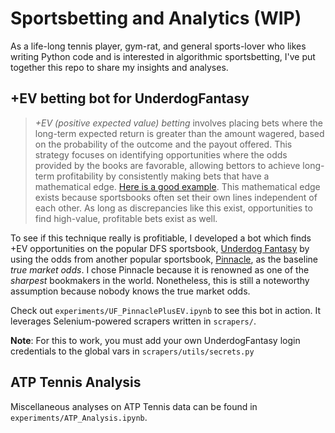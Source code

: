 # Sportsbetting and Analytics (WIP)
As a life-long tennis player, gym-rat, and general sports-lover who likes writing Python code and is interested in algorithmic sportsbetting, I've put together this repo to share my insights and analyses.

## +EV betting bot for UnderdogFantasy
> *+EV (positive expected value) betting* involves placing bets where the long-term expected return is greater than the amount wagered, based on the probability of the outcome and the payout offered.
This strategy focuses on identifying opportunities where the odds provided by the books are favorable, allowing bettors to achieve long-term profitability by consistently making bets that have a mathematical edge. [Here is a good example](https://oddsjam.com/betting-education/positive-expected-value-betting). This mathematical edge exists because sportsbooks often set their own lines independent of each other. As long as discrepancies like this exist, opportunities to find high-value, profitable bets exist as well.

To see if this technique really is profitiable, I developed a bot which finds +EV opportunities on the popular DFS sportsbook, [Underdog Fantasy](https://underdogfantasy.com/) by using the odds from another popular sportsbook, [Pinnacle](https://www.pinnacle.com/en/), as the baseline *true market odds*. I chose Pinnacle because it is renowned as one of the *sharpest* bookmakers in the world. Nonetheless, this is still a noteworthy assumption because nobody knows the true market odds.

Check out `experiments/UF_PinnaclePlusEV.ipynb` to see this bot in action. It leverages Selenium-powered scrapers written in `scrapers/`.

**Note**: For this to work, you must add your own UnderdogFantasy login credentials to the global vars in `scrapers/utils/secrets.py`

## ATP Tennis Analysis
Miscellaneous analyses on ATP Tennis data can be found in `experiments/ATP_Analysis.ipynb`. 

